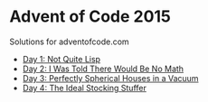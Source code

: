 # Advent of Code 2015
Solutions for adventofcode.com

- [Day 1: Not Quite Lisp](day1/day1.md)
- [Day 2: I Was Told There Would Be No Math](day2/day2.md)
- [Day 3: Perfectly Spherical Houses in a Vacuum](day3/day3.md)
- [Day 4: The Ideal Stocking Stuffer](day4/day4.md)
